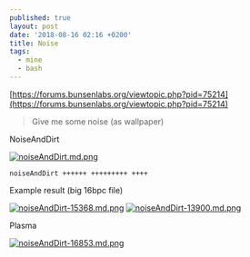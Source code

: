 ```yaml
---
published: true
layout: post
date: '2018-08-16 02:16 +0200'
title: Noise
tags:
  - mine
  - bash
---
```

[https://forums.bunsenlabs.org/viewtopic.php?pid=75214](https://forums.bunsenlabs.org/viewtopic.php?pid=75214)

> Give me some noise (as wallpaper)

NoiseAndDirt

[![noiseAndDirt.md.png](https://cdn.scrot.moe/images/2018/08/14/noiseAndDirt.md.png)](https://cdn.scrot.moe/images/2018/08/14/noiseAndDirt.png)

    noiseAndDirt ++++++ +++++++++ ++++
    
Example result (big 16bpc file)

[![noiseAndDirt-15368.md.png](https://cdn.scrot.moe/images/2018/08/16/noiseAndDirt-15368.md.png)](https://cdn.scrot.moe/images/2018/08/16/noiseAndDirt-15368.png)
[![noiseAndDirt-13900.md.png](https://cdn.scrot.moe/images/2018/08/16/noiseAndDirt-13900.md.png)](https://cdn.scrot.moe/images/2018/08/16/noiseAndDirt-13900.png)

Plasma

[![noiseAndDirt-16853.md.png](https://cdn.scrot.moe/images/2018/08/16/noiseAndDirt-16853.md.png)](https://cdn.scrot.moe/images/2018/08/16/noiseAndDirt-16853.png)
